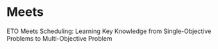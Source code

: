 # Meets
ETO Meets Scheduling: Learning Key Knowledge from Single-Objective Problems to Multi-Objective Problem

